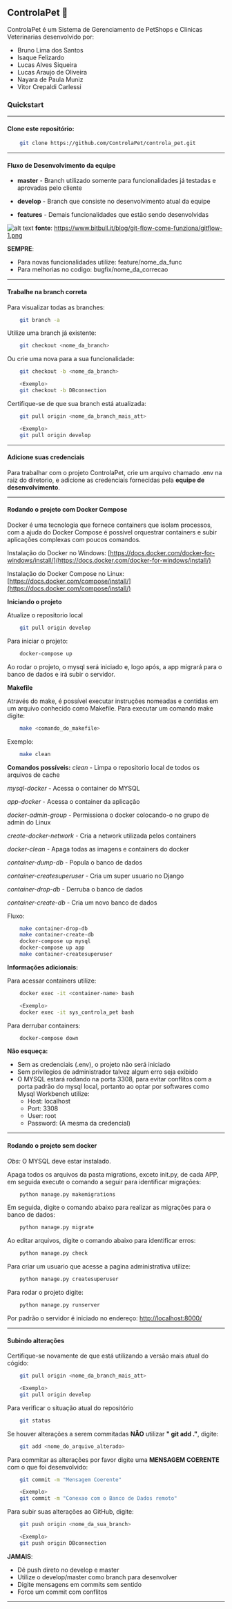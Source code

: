 ControlaPet :dog:
--------------------------------------------------------------------------

ControlaPet é um Sistema de Gerenciamento de PetShops e Clinicas Veterinarias  desenvolvido por:


* Bruno Lima dos Santos
* Isaque Felizardo
* Lucas Alves Siqueira
* Lucas Araujo de Oliveira
* Nayara de Paula Muniz
* Vitor Crepaldi Carlessi




### Quickstart

---

#### Clone este repositório:

```sh
    git clone https://github.com/ControlaPet/controla_pet.git
```

---


#### Fluxo de Desenvolvimento da equipe

* **master** - Branch utilizado somente para funcionalidades já testadas e aprovadas pelo cliente
* **develop** - Branch que consiste no desenvolvimento atual da equipe

* **features** - Demais funcionalidades que estão sendo desenvolvidas


![alt text](https://www.bitbull.it/blog/git-flow-come-funziona/gitflow-1.png "GitFlow")
__fonte__: https://www.bitbull.it/blog/git-flow-come-funziona/gitflow-1.png

**SEMPRE**:
* Para novas funcionalidades utilize: feature/nome_da_func
* Para melhorias no codigo: bugfix/nome_da_correcao

---




#### Trabalhe na branch correta

Para visualizar todas as branches:
```sh
    git branch -a
```


Utilize uma branch já existente:
```sh
    git checkout <nome_da_branch>
```

Ou crie uma nova para a sua funcionalidade:
```sh
    git checkout -b <nome_da_branch>

    <Exemplo>
    git checkout -b DBconnection
```

Certifique-se de que sua branch está atualizada:
```sh
    git pull origin <nome_da_branch_mais_att>

    <Exemplo>
    git pull origin develop
```
---


#### Adicione suas credenciais
Para trabalhar com o projeto ControlaPet, crie um arquivo chamado .env na raiz do diretorio, e
adicione as credenciais fornecidas pela **equipe de desenvolvimento**.


---
#### Rodando o projeto com Docker Compose

Docker é uma tecnologia que fornece containers que isolam processos, com a ajuda do Docker Compose é possível orquestrar containers e subir aplicações complexas com poucos comandos.

Instalação do Docker no Windows: [https://docs.docker.com/docker-for-windows/install/](https://docs.docker.com/docker-for-windows/install/)

Instalação do Docker Compose no Linux: [https://docs.docker.com/compose/install/](https://docs.docker.com/compose/install/)

**Iniciando o projeto**

Atualize o repositorio local
```sh
    git pull origin develop
```
Para iniciar o projeto:

```sh
    docker-compose up
```
Ao rodar o projeto, o mysql será iniciado e, logo após, a app migrará para o banco de dados e irá subir o servidor.

**Makefile**

Através do make, é possível executar instruções nomeadas e contidas em um arquivo conhecido como Makefile.
Para executar um comando make digite:

```sh
    make <comando_do_makefile>
```
Exemplo:

```sh
    make clean
```
**Comandos possíveis:**
_clean_ - Limpa o repositorio local de todos os arquivos de cache

_mysql-docker_ - Acessa o container do MYSQL

_app-docker_ - Acessa o container da aplicação

_docker-admin-group_ - Permissiona o docker colocando-o no grupo de admin do Linux

_create-docker-network_ - Cria a network utilizada pelos containers

_docker-clean_ - Apaga todas as imagens e containers do docker

_container-dump-db_ - Popula o banco de dados

_container-createsuperuser_ - Cria um super usuario no Django

_container-drop-db_ - Derruba o banco de dados

_container-create-db_ - Cria um novo banco de dados

Fluxo:

```sh
    make container-drop-db
    make container-create-db
    docker-compose up mysql
    docker-compose up app
    make container-createsuperuser
```

**Informações adicionais:**

Para acessar containers utilize:
```sh
    docker exec -it <container-name> bash

    <Exemplo>
    docker exec -it sys_controla_pet bash

```
Para derrubar containers:
```sh
    docker-compose down
```

**Não esqueça:**
* Sem as credenciais (.env), o projeto não será iniciado
* Sem privilegios de administrador talvez algum erro seja exibido
* O MYSQL estará rodando na porta 3308, para evitar conflitos com a porta padrão do mysql local, portanto ao optar por softwares como Mysql Workbench utilize:
    * Host: localhost
    * Port: 3308
    * User: root
    * Password: (A mesma da credencial)

---
#### Rodando o projeto sem docker

*Obs:* O MYSQL deve estar instalado.

Apaga todos os arquivos da pasta migrations, exceto init.py, de cada APP, em seguida execute o comando a seguir para identificar migrações:
```sh
    python manage.py makemigrations
```

Em seguida, digite o comando abaixo para realizar as migrações para o banco de dados:

```sh
    python manage.py migrate
```

Ao editar arquivos, digite o comando abaixo para identificar erros:
```sh
    python manage.py check
```

Para criar um usuario que acesse a pagina administrativa utilize:
```sh
    python manage.py createsuperuser
```

Para rodar o projeto digite:
```sh
    python manage.py runserver
```
Por padrão o servidor é iniciado no endereço: [http://localhost:8000/](http://localhost:8000/)


---


#### Subindo alterações
Certifique-se novamente de que está utilizando a versão mais atual do cógido:

```sh
    git pull origin <nome_da_branch_mais_att>

    <Exemplo>
    git pull origin develop
```


Para verificar o situação atual do repositório
```sh
    git status
```
Se houver alterações a serem commitadas **NÃO** utilizar **" git add ."**, digite:
```sh
    git add <nome_do_arquivo_alterado>
```

Para commitar as alterações por favor digite uma **MENSAGEM COERENTE** com o que foi desenvolvido:
```sh
    git commit -m "Mensagem Coerente"

    <Exemplo>
    git commit -m "Conexao com o Banco de Dados remoto"
```

Para subir suas alterações ao GitHub, digite:

```sh
    git push origin <nome_da_sua_branch>

    <Exemplo>
    git push origin DBconnection
```
**JAMAIS**:
* Dê push direto no develop e master
* Utilize o develop/master como branch para desenvolver
* Digite mensagens em commits sem sentido
* Force um commit com conflitos

---
